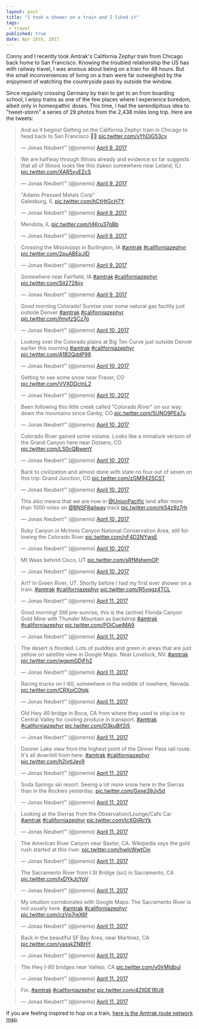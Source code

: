 ```yaml
---
layout: post
title: "I took a shower on a train and I liked it"
tags:
 - travel
published: true
date: Apr 16th, 2017
---
```


Conny and I recently took Amtrak's California Zephyr train from Chicago back home to San Francisco. Knowing the troubled relationship the US has with railway travel, I was anxious about being on a train for 48 hours. But the small inconveniences of living on a train were far outweighed by the enjoyment of watching the countryside pass by outside the window.

Since regularly crossing Germany by train to get to an from boarding school, I enjoy trains as one of the few places where I experience boredom, albeit only in homeopathic doses. This time, I had the serendipitous idea to "tweet-storm" a series of 29 photos from the 2,438 miles long trip. Here are the tweets:

<blockquote class="twitter-tweet" data-lang="en"><p lang="en" dir="ltr">And so it begins! Getting on the California Zephyr train in Chicago to head back to San Francisco 🚂🚅 <a href="https://t.co/vYhDiG53cy">pic.twitter.com/vYhDiG53cy</a></p>&mdash; Jonas Neubert™ (@jonemo) <a href="https://twitter.com/jonemo/status/851147826025385989">April 9, 2017</a></blockquote>
<script async src="//platform.twitter.com/widgets.js" charset="utf-8"></script>

<blockquote class="twitter-tweet" data-conversation="none" data-lang="en"><p lang="en" dir="ltr">We are halfway through Illinois already and evidence so far suggests that all of Illinois looks like this (taken somewhere near Leland, IL) <a href="https://t.co/XAR5xyEZcS">pic.twitter.com/XAR5xyEZcS</a></p>&mdash; Jonas Neubert™ (@jonemo) <a href="https://twitter.com/jonemo/status/851168408980918273">April 9, 2017</a></blockquote>
<script async src="//platform.twitter.com/widgets.js" charset="utf-8"></script>

<blockquote class="twitter-tweet" data-conversation="none" data-lang="en"><p lang="und" dir="ltr">&quot;Adams Pressed Metals Corp&quot;<br>Galesburg, IL <a href="https://t.co/hCtHtGcH7Y">pic.twitter.com/hCtHtGcH7Y</a></p>&mdash; Jonas Neubert™ (@jonemo) <a href="https://twitter.com/jonemo/status/851192039790325760">April 9, 2017</a></blockquote>
<script async src="//platform.twitter.com/widgets.js" charset="utf-8"></script>

<blockquote class="twitter-tweet" data-conversation="none" data-lang="en"><p lang="it" dir="ltr">Mendota, IL <a href="https://t.co/t4Kru37gBb">pic.twitter.com/t4Kru37gBb</a></p>&mdash; Jonas Neubert™ (@jonemo) <a href="https://twitter.com/jonemo/status/851192866986762241">April 9, 2017</a></blockquote>
<script async src="//platform.twitter.com/widgets.js" charset="utf-8"></script>

<blockquote class="twitter-tweet" data-conversation="none" data-lang="en"><p lang="en" dir="ltr">Crossing the Mississippi in Burlington, IA <a href="https://twitter.com/hashtag/amtrak?src=hash">#amtrak</a> <a href="https://twitter.com/hashtag/californiazephyr?src=hash">#californiazephyr</a> <a href="https://t.co/2puABEpJlD">pic.twitter.com/2puABEpJlD</a></p>&mdash; Jonas Neubert™ (@jonemo) <a href="https://twitter.com/jonemo/status/851201497916477440">April 9, 2017</a></blockquote>
<script async src="//platform.twitter.com/widgets.js" charset="utf-8"></script>

<blockquote class="twitter-tweet" data-conversation="none" data-lang="en"><p lang="en" dir="ltr">Somewhere near Fairfield, IA <a href="https://twitter.com/hashtag/amtrak?src=hash">#amtrak</a> <a href="https://twitter.com/hashtag/californiazephyr?src=hash">#californiazephyr</a> <a href="https://t.co/Sit272Ibjy">pic.twitter.com/Sit272Ibjy</a></p>&mdash; Jonas Neubert™ (@jonemo) <a href="https://twitter.com/jonemo/status/851215155144871936">April 9, 2017</a></blockquote>
<script async src="//platform.twitter.com/widgets.js" charset="utf-8"></script>

<blockquote class="twitter-tweet" data-conversation="none" data-lang="en"><p lang="en" dir="ltr">Good morning Colorado! Sunrise over some natural gas facility just outside Denver <a href="https://twitter.com/hashtag/amtrak?src=hash">#amtrak</a> <a href="https://twitter.com/hashtag/californiazephyr?src=hash">#californiazephyr</a> <a href="https://t.co/fmyfzSCz7g">pic.twitter.com/fmyfzSCz7g</a></p>&mdash; Jonas Neubert™ (@jonemo) <a href="https://twitter.com/jonemo/status/851417975550857217">April 10, 2017</a></blockquote>
<script async src="//platform.twitter.com/widgets.js" charset="utf-8"></script>

<blockquote class="twitter-tweet" data-conversation="none" data-lang="en"><p lang="en" dir="ltr">Looking over the Colorado plains at Big Ten Curve just outside Denver earlier this morning <a href="https://twitter.com/hashtag/amtrak?src=hash">#amtrak</a> <a href="https://twitter.com/hashtag/californiazephyr?src=hash">#californiazephyr</a> <a href="https://t.co/A1B2QddP98">pic.twitter.com/A1B2QddP98</a></p>&mdash; Jonas Neubert™ (@jonemo) <a href="https://twitter.com/jonemo/status/851521806062190592">April 10, 2017</a></blockquote>
<script async src="//platform.twitter.com/widgets.js" charset="utf-8"></script>

<blockquote class="twitter-tweet" data-conversation="none" data-lang="en"><p lang="en" dir="ltr">Getting to see some snow near Fraser, CO <a href="https://t.co/VVXDDctnL2">pic.twitter.com/VVXDDctnL2</a></p>&mdash; Jonas Neubert™ (@jonemo) <a href="https://twitter.com/jonemo/status/851523901884686336">April 10, 2017</a></blockquote>
<script async src="//platform.twitter.com/widgets.js" charset="utf-8"></script>

<blockquote class="twitter-tweet" data-conversation="none" data-lang="en"><p lang="en" dir="ltr">Been following this little creek called &quot;Colorado River&quot; on our way down the mountains since Ganby, CO <a href="https://t.co/5UNO9PEa7u">pic.twitter.com/5UNO9PEa7u</a></p>&mdash; Jonas Neubert™ (@jonemo) <a href="https://twitter.com/jonemo/status/851526813654364160">April 10, 2017</a></blockquote>
<script async src="//platform.twitter.com/widgets.js" charset="utf-8"></script>

<blockquote class="twitter-tweet" data-conversation="none" data-lang="en"><p lang="en" dir="ltr">Colorado River gained some volume. Looks like a miniature version of the Grand Canyon here near Dotsero, CO <a href="https://t.co/LS0cQBwenY">pic.twitter.com/LS0cQBwenY</a></p>&mdash; Jonas Neubert™ (@jonemo) <a href="https://twitter.com/jonemo/status/851531301236723714">April 10, 2017</a></blockquote>
<script async src="//platform.twitter.com/widgets.js" charset="utf-8"></script>

<blockquote class="twitter-tweet" data-conversation="none" data-lang="en"><p lang="en" dir="ltr">Back to civilization and almost done with state no four out of seven on this trip: Grand Junction, CO <a href="https://t.co/zGM942SCST">pic.twitter.com/zGM942SCST</a></p>&mdash; Jonas Neubert™ (@jonemo) <a href="https://twitter.com/jonemo/status/851560090276700161">April 10, 2017</a></blockquote>
<script async src="//platform.twitter.com/widgets.js" charset="utf-8"></script>

<blockquote class="twitter-tweet" data-conversation="none" data-lang="en"><p lang="en" dir="ltr">This also means that we are now in <a href="https://twitter.com/UnionPacific">@UnionPacific</a> land after more than 1000 miles on <a href="https://twitter.com/BNSFRailway">@BNSFRailway</a> track <a href="https://t.co/rk54z9z7rh">pic.twitter.com/rk54z9z7rh</a></p>&mdash; Jonas Neubert™ (@jonemo) <a href="https://twitter.com/jonemo/status/851562908874133504">April 10, 2017</a></blockquote>
<script async src="//platform.twitter.com/widgets.js" charset="utf-8"></script>

<blockquote class="twitter-tweet" data-conversation="none" data-lang="en"><p lang="en" dir="ltr">Ruby Canyon in McInnis Canyon National Conservation Area, still following the Colorado River <a href="https://t.co/nF4D2NYwsE">pic.twitter.com/nF4D2NYwsE</a></p>&mdash; Jonas Neubert™ (@jonemo) <a href="https://twitter.com/jonemo/status/851575532231823360">April 10, 2017</a></blockquote>
<script async src="//platform.twitter.com/widgets.js" charset="utf-8"></script>

<blockquote class="twitter-tweet" data-conversation="none" data-lang="en"><p lang="en" dir="ltr">Mt Waas behind Cisco, UT <a href="https://t.co/sRfMshemOP">pic.twitter.com/sRfMshemOP</a></p>&mdash; Jonas Neubert™ (@jonemo) <a href="https://twitter.com/jonemo/status/851577054168580100">April 10, 2017</a></blockquote>
<script async src="//platform.twitter.com/widgets.js" charset="utf-8"></script>

<blockquote class="twitter-tweet" data-conversation="none" data-lang="en"><p lang="en" dir="ltr">Art? In Green River, UT. Shortly before I had my first ever shower on a train. <a href="https://twitter.com/hashtag/amtrak?src=hash">#amtrak</a> <a href="https://twitter.com/hashtag/californiazephyr?src=hash">#californiazephyr</a> <a href="https://t.co/R5vqgz4TCL">pic.twitter.com/R5vqgz4TCL</a></p>&mdash; Jonas Neubert™ (@jonemo) <a href="https://twitter.com/jonemo/status/851597625887342592">April 11, 2017</a></blockquote>
<script async src="//platform.twitter.com/widgets.js" charset="utf-8"></script>

<blockquote class="twitter-tweet" data-conversation="none" data-lang="en"><p lang="en" dir="ltr">Good morning! Still pre-sunrise, this is the (active) Florida Canyon Gold Mine with Thunder Mountain as backdrop <a href="https://twitter.com/hashtag/amtrak?src=hash">#amtrak</a> <a href="https://twitter.com/hashtag/californiazephyr?src=hash">#californiazephyr</a> <a href="https://t.co/POiCuejMA9">pic.twitter.com/POiCuejMA9</a></p>&mdash; Jonas Neubert™ (@jonemo) <a href="https://twitter.com/jonemo/status/851794415249047552">April 11, 2017</a></blockquote>
<script async src="//platform.twitter.com/widgets.js" charset="utf-8"></script>

<blockquote class="twitter-tweet" data-conversation="none" data-lang="en"><p lang="en" dir="ltr">The desert is flooded. Lots of puddles and green in areas that are just yellow on satellite view in Google Maps. Near Lovelock, NV. <a href="https://twitter.com/hashtag/amtrak?src=hash">#amtrak</a> <a href="https://t.co/wgpmGDjFh2">pic.twitter.com/wgpmGDjFh2</a></p>&mdash; Jonas Neubert™ (@jonemo) <a href="https://twitter.com/jonemo/status/851820746225483777">April 11, 2017</a></blockquote>
<script async src="//platform.twitter.com/widgets.js" charset="utf-8"></script>

<blockquote class="twitter-tweet" data-conversation="none" data-lang="en"><p lang="en" dir="ltr">Racing trucks on I-80, somewhere in the middle of nowhere, Nevada. <a href="https://t.co/CRXoiC0tqk">pic.twitter.com/CRXoiC0tqk</a></p>&mdash; Jonas Neubert™ (@jonemo) <a href="https://twitter.com/jonemo/status/851824639185534980">April 11, 2017</a></blockquote>
<script async src="//platform.twitter.com/widgets.js" charset="utf-8"></script>

<blockquote class="twitter-tweet" data-conversation="none" data-lang="en"><p lang="en" dir="ltr">Old Hwy 40 bridge in Boca, CA from where they used to ship ice to Central Valley for cooling produce in transport. <a href="https://twitter.com/hashtag/amtrak?src=hash">#amtrak</a> <a href="https://twitter.com/hashtag/californiazephyr?src=hash">#californiazephyr</a> <a href="https://t.co/D3kuBlf2i5">pic.twitter.com/D3kuBlf2i5</a></p>&mdash; Jonas Neubert™ (@jonemo) <a href="https://twitter.com/jonemo/status/851841646740230144">April 11, 2017</a></blockquote>
<script async src="//platform.twitter.com/widgets.js" charset="utf-8"></script>

<blockquote class="twitter-tweet" data-conversation="none" data-lang="en"><p lang="en" dir="ltr">Donner Lake view from the highest point of the Dinner Pass rail route. It&#39;s all downhill from here. <a href="https://twitter.com/hashtag/amtrak?src=hash">#amtrak</a> <a href="https://twitter.com/hashtag/californiazephyr?src=hash">#californiazephyr</a> <a href="https://t.co/h2jvtIJev9">pic.twitter.com/h2jvtIJev9</a></p>&mdash; Jonas Neubert™ (@jonemo) <a href="https://twitter.com/jonemo/status/851847293598695425">April 11, 2017</a></blockquote>
<script async src="//platform.twitter.com/widgets.js" charset="utf-8"></script>

<blockquote class="twitter-tweet" data-conversation="none" data-lang="en"><p lang="en" dir="ltr">Soda Springs ski resort. Seeing a lot more snow here in the Sierras than in the Rockies yesterday. <a href="https://t.co/Gxne39Jv5d">pic.twitter.com/Gxne39Jv5d</a></p>&mdash; Jonas Neubert™ (@jonemo) <a href="https://twitter.com/jonemo/status/851896985279844352">April 11, 2017</a></blockquote>
<script async src="//platform.twitter.com/widgets.js" charset="utf-8"></script>

<blockquote class="twitter-tweet" data-conversation="none" data-lang="en"><p lang="en" dir="ltr">Looking at the Sierras from the Observation/Lounge/Cafe Car <a href="https://twitter.com/hashtag/amtrak?src=hash">#amtrak</a> <a href="https://twitter.com/hashtag/californiazephyr?src=hash">#californiazephyr</a> <a href="https://t.co/tcXGljRcYk">pic.twitter.com/tcXGljRcYk</a></p>&mdash; Jonas Neubert™ (@jonemo) <a href="https://twitter.com/jonemo/status/851898775308128260">April 11, 2017</a></blockquote>
<script async src="//platform.twitter.com/widgets.js" charset="utf-8"></script>

<blockquote class="twitter-tweet" data-conversation="none" data-lang="en"><p lang="en" dir="ltr">The American River Canyon near Baxter, CA. Wikipedia says the gold rush started at this river. <a href="https://t.co/hwIcWwtCjn">pic.twitter.com/hwIcWwtCjn</a></p>&mdash; Jonas Neubert™ (@jonemo) <a href="https://twitter.com/jonemo/status/851900902046744576">April 11, 2017</a></blockquote>
<script async src="//platform.twitter.com/widgets.js" charset="utf-8"></script>

<blockquote class="twitter-tweet" data-conversation="none" data-lang="en"><p lang="en" dir="ltr">The Sacramento River from I St Bridge​ (sic) in Sacramento, CA <a href="https://t.co/lxDYkJcYpV">pic.twitter.com/lxDYkJcYpV</a></p>&mdash; Jonas Neubert™ (@jonemo) <a href="https://twitter.com/jonemo/status/851905255432265728">April 11, 2017</a></blockquote>
<script async src="//platform.twitter.com/widgets.js" charset="utf-8"></script>

<blockquote class="twitter-tweet" data-conversation="none" data-lang="en"><p lang="en" dir="ltr">My intuition corroborates with Google Maps: The Sacramento River is not usually here. <a href="https://twitter.com/hashtag/amtrak?src=hash">#amtrak</a> <a href="https://twitter.com/hashtag/californiazephyr?src=hash">#californiazephyr</a> <a href="https://t.co/czVp7reX6f">pic.twitter.com/czVp7reX6f</a></p>&mdash; Jonas Neubert™ (@jonemo) <a href="https://twitter.com/jonemo/status/851916360628043776">April 11, 2017</a></blockquote>
<script async src="//platform.twitter.com/widgets.js" charset="utf-8"></script>

<blockquote class="twitter-tweet" data-conversation="none" data-lang="en"><p lang="en" dir="ltr">Back in the beautiful SF Bay Area, near Martinez, CA <a href="https://t.co/yasskZNBHY">pic.twitter.com/yasskZNBHY</a></p>&mdash; Jonas Neubert™ (@jonemo) <a href="https://twitter.com/jonemo/status/851918188216410112">April 11, 2017</a></blockquote>
<script async src="//platform.twitter.com/widgets.js" charset="utf-8"></script>

<blockquote class="twitter-tweet" data-conversation="none" data-lang="en"><p lang="en" dir="ltr">The Hwy I-80 bridges near Vallejo, CA <a href="https://t.co/v0IrMIdbul">pic.twitter.com/v0IrMIdbul</a></p>&mdash; Jonas Neubert™ (@jonemo) <a href="https://twitter.com/jonemo/status/851919552145375232">April 11, 2017</a></blockquote>
<script async src="//platform.twitter.com/widgets.js" charset="utf-8"></script>

<blockquote class="twitter-tweet" data-conversation="none" data-lang="en"><p lang="und" dir="ltr">Fin. <a href="https://twitter.com/hashtag/amtrak?src=hash">#amtrak</a> <a href="https://twitter.com/hashtag/californiazephyr?src=hash">#californiazephyr</a> <a href="https://t.co/4ZIlDE1RU8">pic.twitter.com/4ZIlDE1RU8</a></p>&mdash; Jonas Neubert™ (@jonemo) <a href="https://twitter.com/jonemo/status/851933972934279168">April 11, 2017</a></blockquote>
<script async src="//platform.twitter.com/widgets.js" charset="utf-8"></script>

If you are feeling inspired to hop on a train, [here is the Amtrak route network map](http://www.cambooth.net/wp-content/uploads/2016/09/Amtrak2016_4000px.jpg).